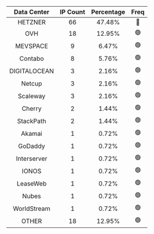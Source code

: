 | Data Center | IP Count | Percentage | Freq |
|:------------:|:--------:|:-----------:|:-----:|
| HETZNER | 66 | 47.48% | 🔴 |
| OVH | 18 | 12.95% | 🟢 |
| MEVSPACE | 9 | 6.47% | 🟢 |
| Contabo | 8 | 5.76% | 🟢 |
| DIGITALOCEAN | 3 | 2.16% | 🟢 |
| Netcup | 3 | 2.16% | 🟢 |
| Scaleway | 3 | 2.16% | 🟢 |
| Cherry | 2 | 1.44% | 🟢 |
| StackPath | 2 | 1.44% | 🟢 |
| Akamai | 1 | 0.72% | 🟢 |
| GoDaddy | 1 | 0.72% | 🟢 |
| Interserver | 1 | 0.72% | 🟢 |
| IONOS | 1 | 0.72% | 🟢 |
| LeaseWeb | 1 | 0.72% | 🟢 |
| Nubes | 1 | 0.72% | 🟢 |
| WorldStream | 1 | 0.72% | 🟢 |
| OTHER | 18 | 12.95% | 🟢 |